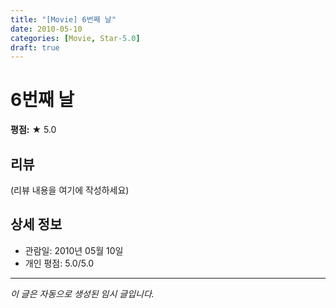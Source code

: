```yaml
---
title: "[Movie] 6번째 날"
date: 2010-05-10
categories: [Movie, Star-5.0]
draft: true
---
```


# 6번째 날

**평점:** ★ 5.0

## 리뷰

(리뷰 내용을 여기에 작성하세요)

## 상세 정보

- 관람일: 2010년 05월 10일
- 개인 평점: 5.0/5.0

---

*이 글은 자동으로 생성된 임시 글입니다.*
